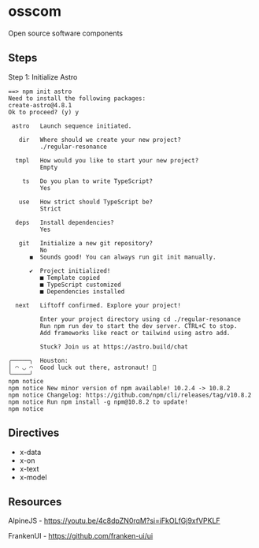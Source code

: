 # osscom
Open source software components

## Steps

Step 1: Initialize Astro

```
==> npm init astro
Need to install the following packages:
create-astro@4.8.1
Ok to proceed? (y) y

 astro   Launch sequence initiated.

   dir   Where should we create your new project?
         ./regular-resonance

  tmpl   How would you like to start your new project?
         Empty

    ts   Do you plan to write TypeScript?
         Yes

   use   How strict should TypeScript be?
         Strict

  deps   Install dependencies?
         Yes

   git   Initialize a new git repository?
         No
      ◼  Sounds good! You can always run git init manually.

      ✔  Project initialized!
         ■ Template copied
         ■ TypeScript customized
         ■ Dependencies installed

  next   Liftoff confirmed. Explore your project!

         Enter your project directory using cd ./regular-resonance 
         Run npm run dev to start the dev server. CTRL+C to stop.
         Add frameworks like react or tailwind using astro add.

         Stuck? Join us at https://astro.build/chat

╭─────╮  Houston:
│ ◠ ◡ ◠  Good luck out there, astronaut! 🚀
╰─────╯
npm notice 
npm notice New minor version of npm available! 10.2.4 -> 10.8.2
npm notice Changelog: https://github.com/npm/cli/releases/tag/v10.8.2
npm notice Run npm install -g npm@10.8.2 to update!
npm notice 
```

## Directives

* x-data
* x-on
* x-text
* x-model




## Resources

AlpineJS - https://youtu.be/4c8dpZN0rqM?si=iFkOLfGj9xfVPKLF

FrankenUI - https://github.com/franken-ui/ui 